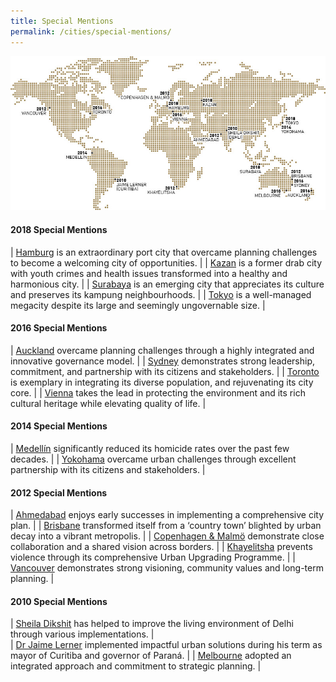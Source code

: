 ```yaml
---
title: Special Mentions
permalink: /cities/special-mentions/
---
```


![Special Mentions](/images/laureates/worldmap-special-mentions.jpg/)

#### **2018 Special Mentions**

| [Hamburg](/hamburg/) is an extraordinary port city that overcame planning challenges to become a welcoming city of opportunities. | 
| [Kazan](/kazan/) is a former drab city with youth crimes and health issues transformed into a healthy and harmonious city. |
| [Surabaya](/surabaya/) is an emerging city that appreciates its culture and preserves its kampung neighbourhoods. | 
| [Tokyo](/tokyo/) is a well-managed megacity despite its large and seemingly ungovernable size. |

#### **2016 Special Mentions**

| [Auckland](/auckland/) overcame planning challenges through a highly integrated and innovative governance model. |
| [Sydney](/sydney/) demonstrates strong leadership, commitment, and partnership with its citizens and stakeholders. |
| [Toronto](/toronto/) is exemplary in integrating its diverse population, and rejuvenating its city core. | 
| [Vienna](/vienna/) takes the lead in protecting the environment and its rich cultural heritage while elevating quality of life. | 

#### **2014 Special Mentions**

| [Medellín](/medellin-special-mention/) significantly reduced its homicide rates over the past few decades. | 
| [Yokohama](/yokohama/) overcame urban challenges through excellent partnership with its citizens and stakeholders. | 

#### **2012 Special Mentions**

| [Ahmedabad](/ahmedabad/) enjoys early successes in implementing a comprehensive city plan. | 
| [Brisbane](/brisbane/) transformed itself from a ‘country town’ blighted by urban decay into a vibrant metropolis. | 
| [Copenhagen & Malmö](/copenhagen-malmo/) demonstrate close collaboration and a shared vision across borders. | 
| [Khayelitsha](/khayelitsha/) prevents violence through its comprehensive Urban Upgrading Programme. | 
| [Vancouver](/vancouver/) demonstrates strong visioning, community values and long-term planning. | 

#### **2010 Special Mentions**

| [Sheila Dikshit](/sheila-dikshit/) has helped to improve the living environment of Delhi through various implementations. |  
| [Dr Jaime Lerner](/jaime-lerner/) implemented impactful urban solutions during his term as mayor of Curitiba and governor of Paraná. | 
| [Melbourne](/melbourne/) adopted an integrated approach and commitment to strategic planning. | 
